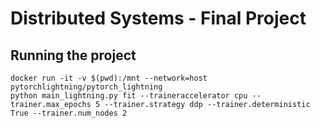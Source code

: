 # Distributed Systems - Final Project

## Running the project
```
docker run -it -v $(pwd):/mnt --network=host pytorchlightning/pytorch_lightning
python main_lightning.py fit --traineraccelerator cpu --trainer.max_epochs 5 --trainer.strategy ddp --trainer.deterministic True --trainer.num_nodes 2
```
